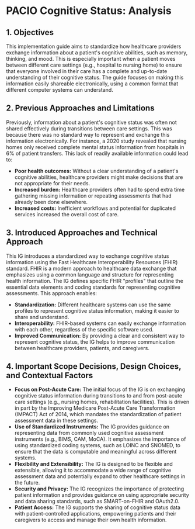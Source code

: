 # PACIO Cognitive Status: Analysis

## 1. Objectives

This implementation guide aims to standardize how healthcare providers exchange information about a patient's cognitive abilities, such as memory, thinking, and mood. This is especially important when a patient moves between different care settings (e.g., hospital to nursing home) to ensure that everyone involved in their care has a complete and up-to-date understanding of their cognitive status. The guide focuses on making this information easily shareable electronically, using a common format that different computer systems can understand. 

## 2. Previous Approaches and Limitations

Previously, information about a patient's cognitive status was often not shared effectively during transitions between care settings. This was because there was no standard way to represent and exchange this information electronically. For instance, a 2020 study revealed that nursing homes only received complete mental status information from hospitals in 6% of patient transfers. This lack of readily available information could lead to:
- **Poor health outcomes:** Without a clear understanding of a patient's cognitive abilities, healthcare providers might make decisions that are not appropriate for their needs.
- **Increased burden:** Healthcare providers often had to spend extra time gathering missing information or repeating assessments that had already been done elsewhere.
- **Increased costs:** Inefficient workflows and potential for duplicated services increased the overall cost of care.

## 3.  Introduced Approaches and Technical Approach

This IG introduces a standardized way to exchange cognitive status information using the Fast Healthcare Interoperability Resources (FHIR) standard. FHIR is a modern approach to healthcare data exchange that emphasizes using a common language and structure for representing health information. The IG defines specific FHIR "profiles" that outline the essential data elements and coding standards for representing cognitive assessments. This approach enables:
- **Standardization:** Different healthcare systems can use the same profiles to represent cognitive status information, making it easier to share and understand.
- **Interoperability:** FHIR-based systems can easily exchange information with each other, regardless of the specific software used.
- **Improved Communication:** By providing a clear and consistent way to represent cognitive status, the IG helps to improve communication between healthcare providers, patients, and caregivers.

## 4. Important Scope Decisions, Design Choices, and Contextual Factors

- **Focus on Post-Acute Care:** The initial focus of the IG is on exchanging cognitive status information during transitions to and from post-acute care settings (e.g., nursing homes, rehabilitation facilities). This is driven in part by the Improving Medicare Post-Acute Care Transformation (IMPACT) Act of 2014, which mandates the standardization of patient assessment data in these settings.
- **Use of Standardized Instruments:** The IG provides guidance on representing data from commonly used cognitive assessment instruments (e.g., BIMS, CAM, MoCA). It emphasizes the importance of using standardized coding systems, such as LOINC and SNOMED, to ensure that the data is computable and meaningful across different systems.
- **Flexibility and Extensibility:** The IG is designed to be flexible and extensible, allowing it to accommodate a wide range of cognitive assessment data and potentially expand to other healthcare settings in the future.
- **Security and Privacy:** The IG recognizes the importance of protecting patient information and provides guidance on using appropriate security and data sharing standards, such as SMART-on-FHIR and OAuth2.0.
- **Patient Access:** The IG supports the sharing of cognitive status data with patient-controlled applications, empowering patients and their caregivers to access and manage their own health information.
